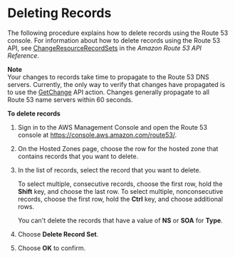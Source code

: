 # Deleting Records<a name="resource-record-sets-deleting"></a>

The following procedure explains how to delete records using the Route 53 console\. For information about how to delete records using the Route 53 API, see [ChangeResourceRecordSets](https://docs.aws.amazon.com/Route53/latest/APIReference/API_ChangeResourceRecordSets.html) in the *Amazon Route 53 API Reference*\.

**Note**  
Your changes to records take time to propagate to the Route 53 DNS servers\. Currently, the only way to verify that changes have propagated is to use the [GetChange](https://docs.aws.amazon.com/Route53/latest/APIReference/API_GetChange.html) API action\. Changes generally propagate to all Route 53 name servers within 60 seconds\.<a name="resource-record-sets-deleting-procedure"></a>

**To delete records**

1. Sign in to the AWS Management Console and open the Route 53 console at [https://console\.aws\.amazon\.com/route53/](https://console.aws.amazon.com/route53/)\.

1. On the Hosted Zones page, choose the row for the hosted zone that contains records that you want to delete\. 

1. In the list of records, select the record that you want to delete\.

   To select multiple, consecutive records, choose the first row, hold the **Shift** key, and choose the last row\. To select multiple, nonconsecutive records, choose the first row, hold the **Ctrl** key, and choose additional rows\. 

   You can't delete the records that have a value of **NS** or **SOA** for **Type**\.

1. Choose **Delete Record Set**\.

1. Choose **OK** to confirm\.